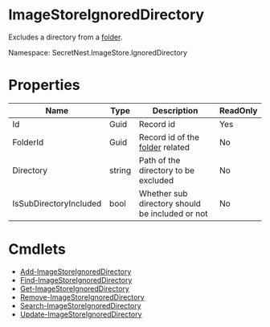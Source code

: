 # ImageStoreIgnoredDirectory
Excludes a directory from a [folder](../concept/Folder.md).

Namespace: SecretNest.ImageStore.IgnoredDirectory

# Properties
|Name|Type|Description|ReadOnly|
|---|---|---|---|
|Id|Guid|Record id|Yes|
|FolderId|Guid|Record id of the [folder](ImageStoreFolder.md) related|No|
|Directory|string|Path of the directory to be excluded|No|
|IsSubDirectoryIncluded|bool|Whether sub directory should be included or not|No|

# Cmdlets
  * [Add-ImageStoreIgnoredDirectory](../cmdlet/IgnoredDirectory/AddIgnoredDirectory.md)
  * [Find-ImageStoreIgnoredDirectory](../cmdlet/IgnoredDirectory/FindIgnoredDirectory.md)
  * [Get-ImageStoreIgnoredDirectory](../cmdlet/IgnoredDirectory/GetIgnoredDirectory.md)
  * [Remove-ImageStoreIgnoredDirectory](../cmdlet/IgnoredDirectory/RemoveIgnoredDirectory.md)
  * [Search-ImageStoreIgnoredDirectory](../cmdlet/IgnoredDirectory/SearchIgnoredDirectory.md)
  * [Update-ImageStoreIgnoredDirectory](../cmdlet/IgnoredDirectory/UpdateIgnoredDirectory.md)